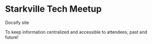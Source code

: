 # Starkville Tech Meetup
Docsify site

To keep information centralized and accessible to attendees, past and future!
